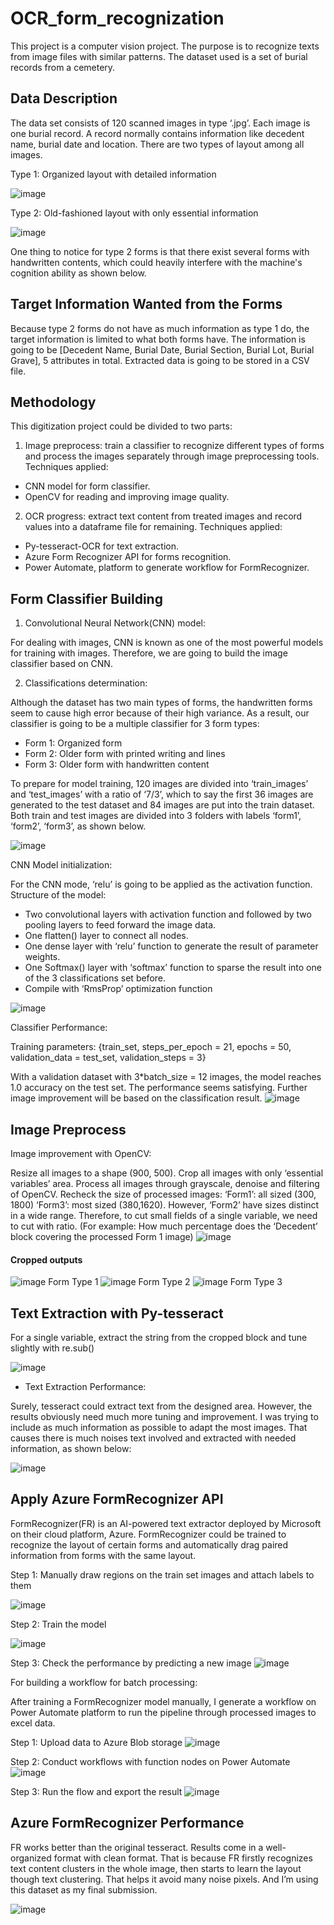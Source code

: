 # OCR_form_recognization
This project is a computer vision project. The purpose is to recognize texts from image files with similar patterns. The dataset used is a set of burial records from a cemetery. 

## Data Description
The data set consists of 120 scanned images in type ‘.jpg’. Each image is one burial
record. A record normally contains information like decedent name, burial date and location. There are two types of layout among all images.

 Type 1: Organized layout with detailed information
 
 ![image](https://user-images.githubusercontent.com/38795845/130281811-9f4625e1-3637-4902-8f91-eff0d1266fce.png)
 
 Type 2: Old-fashioned layout with only essential information
 
 ![image](https://user-images.githubusercontent.com/38795845/130282269-2b75db51-b2cb-4787-9b1e-c19c731a3b82.png)

One thing to notice for type 2 forms is that there exist several forms with handwritten
contents, which could heavily interfere with the machine's cognition ability as shown below.

## Target Information Wanted from the Forms

Because type 2 forms do not have as much information as type 1 do, the target information is limited to what both forms have. The information is going to be [Decedent Name, Burial Date, Burial Section, Burial Lot, Burial Grave], 5 attributes in total. Extracted data is going to be stored in a CSV file.

## Methodology

This digitization project could be divided to two parts:
1. Image preprocess: train a classifier to recognize different types of forms and process the
images separately through image preprocessing tools.
Techniques applied:
- CNN model for form classifier.
- OpenCV for reading and improving image quality.

2. OCR progress: extract text content from treated images and record values into a
dataframe file for remaining.
Techniques applied:
- Py-tesseract-OCR for text extraction.
- Azure Form Recognizer API for forms recognition.
- Power Automate, platform to generate workflow for FormRecognizer.

## Form Classifier Building
1. Convolutional Neural Network(CNN) model:

For dealing with images, CNN is known as one of the most powerful models for training
with images. Therefore, we are going to build the image classifier based on CNN.

2. Classifications determination:

Although the dataset has two main types of forms, the handwritten forms seem to cause
high error because of their high variance. As a result, our classifier is going to be a multiple
classifier for 3 form types:
- Form 1: Organized form
- Form 2: Older form with printed writing and lines
- Form 3: Older form with handwritten content

To prepare for model training, 120 images are divided into ‘train_images’ and
‘test_images’ with a ratio of ‘7/3’, which to say the first 36 images are generated to the test
dataset and 84 images are put into the train dataset. Both train and test images are divided into 3
folders with labels ‘form1’, ‘form2’, ‘form3’, as shown below.

![image](https://user-images.githubusercontent.com/38795845/130284784-33c966ab-79dd-47d8-8e73-3a593f4835a2.png)

CNN Model initialization:

For the CNN mode, ‘relu’ is going to be applied as the activation function.
Structure of the model:
- Two convolutional layers with activation function and followed by two pooling layers to
feed forward the image data.
- One flatten() layer to connect all nodes.
- One dense layer with ‘relu’ function to generate the result of parameter weights.
- One Softmax() layer with ‘softmax’ function to sparse the result into one of the 3
classifications set before.
- Compile with ‘RmsProp’ optimization function

![image](https://user-images.githubusercontent.com/38795845/130285143-114ef170-774b-4aed-88f1-0bc8a70d045b.png)

Classifier Performance:

Training parameters: {train_set, steps_per_epoch = 21, epochs = 50, validation_data = test_set,
validation_steps = 3}

With a validation dataset with 3*batch_size = 12 images, the model reaches 1.0 accuracy
on the test set. The performance seems satisfying. Further image improvement will be based on
the classification result.
![image](https://user-images.githubusercontent.com/38795845/130285164-41c98edb-41b5-45a4-98b5-7db72d8eec0d.png)

## Image Preprocess
Image improvement with OpenCV:

Resize all images to a shape (900, 500). Crop all images with only ‘essential variables’ area.
Process all images through grayscale, denoise and filtering of OpenCV.
Recheck the size of processed images: ‘Form1’: all sized (300, 1800)
‘Form3’: most sized (380,1620). However, ‘Form2’ have sizes distinct in a wide range.
Therefore, to cut small fields of a single variable, we need to cut with ratio. (For
example: How much percentage does the ‘Decedent’ block covering the processed Form 1
image)
![image](https://user-images.githubusercontent.com/38795845/130285280-c02a0300-8d8b-4972-b876-01e2a12ddd1e.png)

#### Cropped outputs
![image](https://user-images.githubusercontent.com/38795845/130286328-0bd31bed-a06a-4663-934d-6f32f53683f6.png) Form Type 1
![image](https://user-images.githubusercontent.com/38795845/130286395-86ba9598-ad80-478a-9304-a6a1dcf7e40b.png) Form Type 2
![image](https://user-images.githubusercontent.com/38795845/130286448-f4a4f1d0-fb48-4e3c-ae43-25c09a73bf99.png) Form Type 3




## Text Extraction with Py-tesseract

For a single variable, extract the string from the cropped block and tune slightly with re.sub()

![image](https://user-images.githubusercontent.com/38795845/130285391-a2c7e678-2427-440e-9557-a02b6c954a5a.png)

- Text Extraction Performance:

Surely, tesseract could extract text from the designed area. However, the results obviously
need much more tuning and improvement. I was trying to include as much information as
possible to adapt the most images. That causes there is much noises text involved and extracted
with needed information, as shown below:

![image](https://user-images.githubusercontent.com/38795845/130285480-680a2eaf-0f2b-47d0-a307-79fbc86db31a.png)


## Apply Azure FormRecognizer API
FormRecognizer(FR) is an AI-powered text extractor deployed by Microsoft on their
cloud platform, Azure. FormRecognizer could be trained to recognize the layout of certain forms
and automatically drag paired information from forms with the same layout.

Step 1: Manually draw regions on the train set images and attach labels to them

![image](https://user-images.githubusercontent.com/38795845/130285619-5da6a5bf-8b38-4b2c-815b-1b8587197af0.png)

Step 2: Train the model

![image](https://user-images.githubusercontent.com/38795845/130285652-8bf8d06e-afdb-452a-97df-1f7e271c9b9d.png)

Step 3: Check the performance by predicting a new image
![image](https://user-images.githubusercontent.com/38795845/130285673-a56bf8e2-f8da-45f1-890c-0c7f24e989f6.png)

For building a workflow for batch processing:

After training a FormRecognizer model manually, I generate a
workflow on Power Automate platform to run the pipeline through processed images to excel
data.

Step 1: Upload data to Azure Blob storage
![image](https://user-images.githubusercontent.com/38795845/130285976-8d7ca778-936a-4627-ade9-874942f88ecf.png)

Step 2: Conduct workflows with function nodes on Power Automate
![image](https://user-images.githubusercontent.com/38795845/130285988-cfa25d30-bea9-4ade-8bed-ea07b0211444.png)


Step 3: Run the flow and export the result
![image](https://user-images.githubusercontent.com/38795845/130286010-19dec31a-ad4a-4121-933d-809e0ba986c4.png)

## Azure FormRecognizer Performance
FR works better than the original tesseract. Results come in a well-organized format with
clean format. That is because FR firstly recognizes text content clusters in the whole image, then
starts to learn the layout though text clustering. That helps it avoid many noise pixels. And I’m
using this dataset as my final submission.

![image](https://user-images.githubusercontent.com/38795845/130286573-11c38c7f-b275-4c86-9a75-08e9ba23c86b.png)
